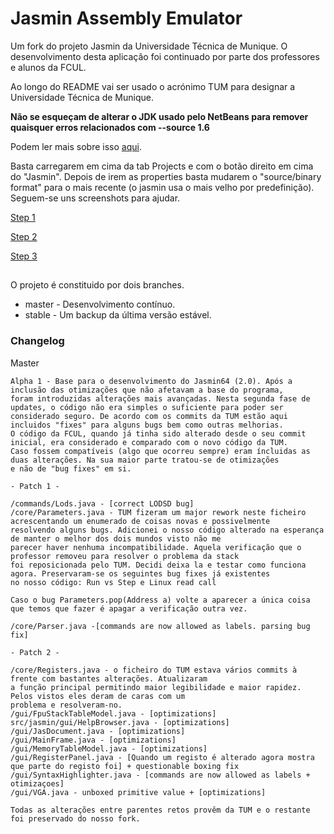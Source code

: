 # Jasmin Assembly Emulator
Um fork do projeto Jasmin da Universidade Técnica de Munique. O desenvolvimento desta aplicação foi continuado por parte dos professores e alunos da FCUL.

Ao longo do README vai ser usado o acrónimo TUM para designar a Universidade Técnica de Munique.

**Não se esqueçam de alterar o JDK usado pelo NetBeans para remover quaisquer erros relacionados com --source 1.6**

Podem ler mais sobre isso [aqui](http://stackoverflow.com/questions/11110808/use-source-7-or-higher-to-enable-strings-in-switch-errornetbeans-7-1-2).

Basta carregarem em cima da tab Projects e com o botão direito em cima do "Jasmin". Depois de irem as properties
basta mudarem o "source/binary format" para o mais recente (o jasmin usa o mais velho por predefinição).
Seguem-se uns screenshots para ajudar.

[Step 1](https://i.imgsafe.org/e7c0f1decc.png)

[Step 2](https://i.imgsafe.org/e7c0f924e3.png)

[Step 3](https://i.imgsafe.org/e7c0fe94cc.png)
##
O projeto é constituido por dois branches.
* master - Desenvolvimento contínuo.
* stable - Um backup da última versão estável.

### Changelog
Master
```
Alpha 1 - Base para o desenvolvimento do Jasmin64 (2.0). Após a inclusão das otimizações que não afetavam a base do programa,
foram introduzidas alterações mais avançadas. Nesta segunda fase de updates, o código não era simples o suficiente para poder ser
considerado seguro. De acordo com os commits da TUM estão aqui incluidos "fixes" para alguns bugs bem como outras melhorias.
O código da FCUL, quando já tinha sido alterado desde o seu commit inicial, era considerado e comparado com o novo código da TUM.
Caso fossem compatíveis (algo que ocorreu sempre) eram íncluidas as duas alterações. Na sua maior parte tratou-se de otimizações
e não de "bug fixes" em si.

- Patch 1 - 

/commands/Lods.java - [correct LODSD bug]
/core/Parameters.java - TUM fizeram um major rework neste ficheiro acrescentando um enumerado de coisas novas e possivelmente 
resolvendo alguns bugs. Adicionei o nosso código alterado na esperança de manter o melhor dos dois mundos visto não me 
parecer haver nenhuma incompatibilidade. Aquela verificação que o professor removeu para resolver o problema da stack 
foi reposicionada pelo TUM. Decidi deixa la e testar como funciona agora. Preservaram-se os seguintes bug fixes já existentes
no nosso código: Run vs Step e Linux read call

Caso o bug Parameters.pop(Address a) volte a aparecer a única coisa que temos que fazer é apagar a verificação outra vez.

/core/Parser.java -[commands are now allowed as labels. parsing bug fix]

- Patch 2 - 

/core/Registers.java - o ficheiro do TUM estava vários commits à frente com bastantes alterações. Atualizaram
a função principal permitindo maior legibilidade e maior rapidez. Pelos vistos eles deram de caras com um
problema e resolveram-no.
/gui/FpuStackTableModel.java - [optimizations]
src/jasmin/gui/HelpBrowser.java - [optimizations]
/gui/JasDocument.java - [optimizations]
/gui/MainFrame.java - [optimizations]
/gui/MemoryTableModel.java - [optimizations]
/gui/RegisterPanel.java - [Quando um registo é alterado agora mostra que parte do registo foi] + questionable boxing fix
/gui/SyntaxHighlighter.java - [commands are now allowed as labels + otimizaçoes]
/gui/VGA.java - unboxed primitive value + [optimizations]

Todas as alterações entre parentes retos provêm da TUM e o restante foi preservado do nosso fork.
```


